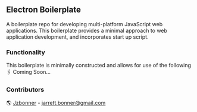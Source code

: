 ## Electron Boilerplate 
A boilerplate repo for developing multi-platform JavaScript web applications. This boilerplate provides a minimal approach to web application development, and incorporates start up script.

### Functionality 
This boilerplate is minimally constructed and allows for use of the following 
🖇 Coming Soon...

### Contributors  
🌎 [Jzbonner](https://github.com/Jzbonner) - jarrett.bonner@gmail.com 

